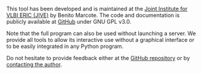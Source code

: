 

This tool has been developed and is maintained at the [Joint Institute for VLBI ERIC (JIVE)](https://www.jive.eu) by Benito Marcote. The code and documentation is publicly available at [GitHub](https://github.com/bmarcote/vlbi_calculator) under GNU GPL v3.0.

Note that the full program can also be used without launching a server. We provide all tools to allow its interactive use without a graphical interface or to be easily integrated in any Python program.

Do not hesitate to provide feedback either at the [GitHub repository](https://github.com/bmarcote/vlbi_calculator/issues) or by [contacting the author](mailto:marcote@jive.eu).










